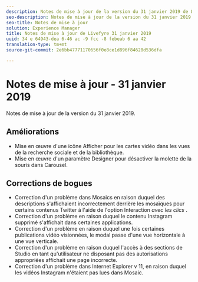 ```yaml
---
description: Notes de mise à jour de la version du 31 janvier 2019 de Livefyre.
seo-description: Notes de mise à jour de la version du 31 janvier 2019 de Livefyre.
seo-title: Notes de mise à jour
solution: Experience Manager
title: Notes de mise à jour de Livefyre 31 janvier 2019
uuid: 34 e 64943-dea 6-46 ac -9 fcc -8 febeab 6 aa 42
translation-type: tm+mt
source-git-commit: 2e6bb47771170656f0e8ce1d896f84628d536dfa

---
```



# Notes de mise à jour - 31 janvier 2019

Notes de mise à jour de la version du 31 janvier 2019.

## Améliorations

* Mise en œuvre d'une icône Afficher pour les cartes vidéo dans les vues de la recherche sociale et de la bibliothèque.
* Mise en œuvre d'un paramètre Designer pour désactiver la molette de la souris dans Carousel.

## Corrections de bogues

* Correction d'un problème dans Mosaics en raison duquel des descriptions s'affichaient incorrectement derrière les mosaïques pour certains contenus Twitter à l'aide de l'option Interaction *avec les clics* .
* Correction d'un problème en raison duquel le contenu Instagram supprimé s'affichait dans certaines applications.
* Correction d'un problème en raison duquel une fois certaines publications vidéo visionnées, le modal passe d'une vue horizontale à une vue verticale.
* Correction d'un problème en raison duquel l'accès à des sections de Studio en tant qu'utilisateur ne disposant pas des autorisations appropriées affichait une page incorrecte.
* Correction d'un problème dans Internet Explorer v 11, en raison duquel les vidéos Instagram n'étaient pas lues dans Mosaic.

